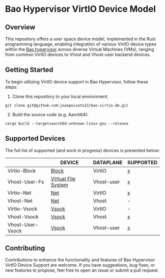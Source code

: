 # Bao Hypervisor VirtIO Device Model

## Overview

This repository offers a user space device model, implemented in the Rust programming 
language, enabling integration of various VirtIO device types within the [Bao hypervisor](https://github.com/bao-project/bao-hypervisor) 
across diverse Virtual Machines (VMs), ranging from common VirtIO devices to Vhost and 
Vhost-user backend devices.

## Getting Started

To begin utilizing VirtIO device support in Bao Hypervisor, follow these steps:

1. Clone this repository to your local environment.

```
git clone git@github.com:joaopeixoto13/bao-virtio-dm.git
```

2. Build the source code (e.g. Aarch64):

```
cargo build --target=aarch64-unknown-linux-gnu --release
```

## Supported Devices

The full list of supported (and work in progress) devices is presented below:

|                     | DEVICE            | DATAPLANE | SUPPORTED |
| ------------------- | ----------------- | -------   | --- |
| Virtio-Block        | [Block](src/virtio/src/block/README.md)            | VirtIO   | [x](src/virtio/src/block/virtio/README.md) |
| Vhost-User-Fs       | [Virtual File System](src/virtio/src/fs/README.md)            | Vhost-user   | [x](src/virtio/src/fs/vhost_user/README.md) |
| Virtio-Net        | [Net](src/virtio/src/net/README.md)            | VirtIO   | [x](src/virtio/src/net/virtio/README.md) |
| Vhost-Net        | [Net](src/virtio/src/net/README.md)            | Vhost   | - |
| Virtio-Vsock       | [Vsock](src/virtio/src/vsock/README.md)            | VirtIO   | - |
| Vhost-Vsock       | [Vsock](src/virtio/src/vsock/README.md)            | Vhost   | [x](src/virtio/src/vsock/vhost/README.md) |
| Vhost-User-Vsock       | [Vsock](src/virtio/src/vsock/README.md)            | Vhost-user   | [x](src/virtio/src/vsock/vhost_user/README.md) |

## Contributing
Contributions to enhance the functionality and features of Bao Hypervisor VirtIO Device 
Support are welcome. If you have suggestions, bug fixes, or new features to propose, 
feel free to open an issue or submit a pull request.